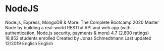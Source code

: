 # NodeJS

Node.js, Express, MongoDB & More: The Complete Bootcamp 2020
Master Node by building a real-world RESTful API and web app (with authentication, Node.js security, payments & more)
4.7 (2,800 ratings)
18,852 students enrolled
Created by Jonas Schmedtmann
Last updated 12/2019
 English
 English

